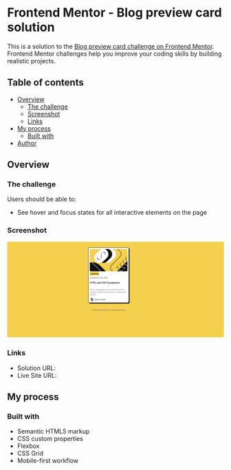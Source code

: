 # Frontend Mentor - Blog preview card solution

This is a solution to the [Blog preview card challenge on Frontend Mentor](https://www.frontendmentor.io/challenges/blog-preview-card-ckPaj01IcS). Frontend Mentor challenges help you improve your coding skills by building realistic projects. 

## Table of contents

- [Overview](#overview)
  - [The challenge](#the-challenge)
  - [Screenshot](#screenshot)
  - [Links](#links)
- [My process](#my-process)
  - [Built with](#built-with)
- [Author](#author)

## Overview

### The challenge

Users should be able to:

- See hover and focus states for all interactive elements on the page

### Screenshot

![](./screenshot.PNG)

### Links

- Solution URL: [](https://github.com/nabinkatwal7/blogcard)
- Live Site URL: [](https://main--deluxe-quokka-ecd441.netlify.app/)

## My process

### Built with

- Semantic HTML5 markup
- CSS custom properties
- Flexbox
- CSS Grid
- Mobile-first workflow
